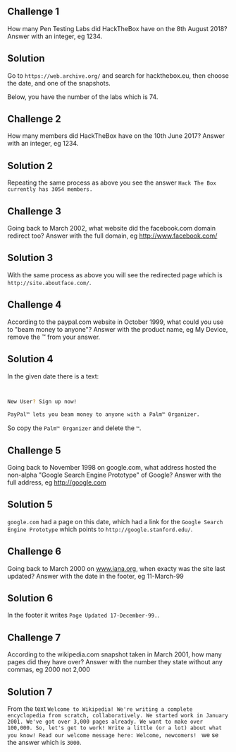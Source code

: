 ## Challenge 1

How many Pen Testing Labs did HackTheBox have on the 8th August 2018? Answer with an integer, eg 1234. 

## Solution

Go to `https://web.archive.org/` and search for hackthebox.eu, then choose the date, and one of the snapshots.

Below, you have the number of the labs which is 74.

## Challenge 2

How many members did HackTheBox have on the 10th June 2017? Answer with an integer, eg 1234. 

## Solution 2

Repeating the same process as above you see the answer `Hack The Box currently has 3054 members.`

## Challenge 3

Going back to March 2002, what website did the facebook.com domain redirect too? Answer with the full domain, eg http://www.facebook.com/ 

## Solution 3

With the same process as above you will see the redirected page which is `http://site.aboutface.com/`.

## Challenge 4

According to the paypal.com website in October 1999, what could you use to "beam money to anyone"? Answer with the product name, eg My Device, remove the ™ from your answer. 

## Solution 4

In the given date there is a text:

```sh
 	

New User? Sign up now!

PayPal™ lets you beam money to anyone with a Palm™ 0rganizer.
``` 

So copy the `Palm™ 0rganizer` and delete the `™`.

## Challenge 5

Going back to November 1998 on google.com, what address hosted the non-alpha "Google Search Engine Prototype" of Google? Answer with the full address, eg http://google.com 

## Solution 5

`google.com` had a page on this date, which had a link for the `Google Search Engine Prototype` which points to `http://google.stanford.edu/`.

## Challenge 6

Going back to March 2000 on www.iana.org, when exacty was the site last updated? Answer with the date in the footer, eg 11-March-99 

## Solution 6

In the footer it writes `Page Updated 17-December-99.`.

## Challenge 7

According to the wikipedia.com snapshot taken in March 2001, how many pages did they have over? Answer with the number they state without any commas, eg 2000 not 2,000 

## Solution 7

From the text `Welcome to Wikipedia! We're writing a complete encyclopedia from scratch, collaboratively. We started work in January 2001. We've got over 3,000 pages already. We want to make over 100,000. So, let's get to work! Write a little (or a lot) about what you know! Read our welcome message here: Welcome, newcomers! ` we se the answer which is `3000`.

